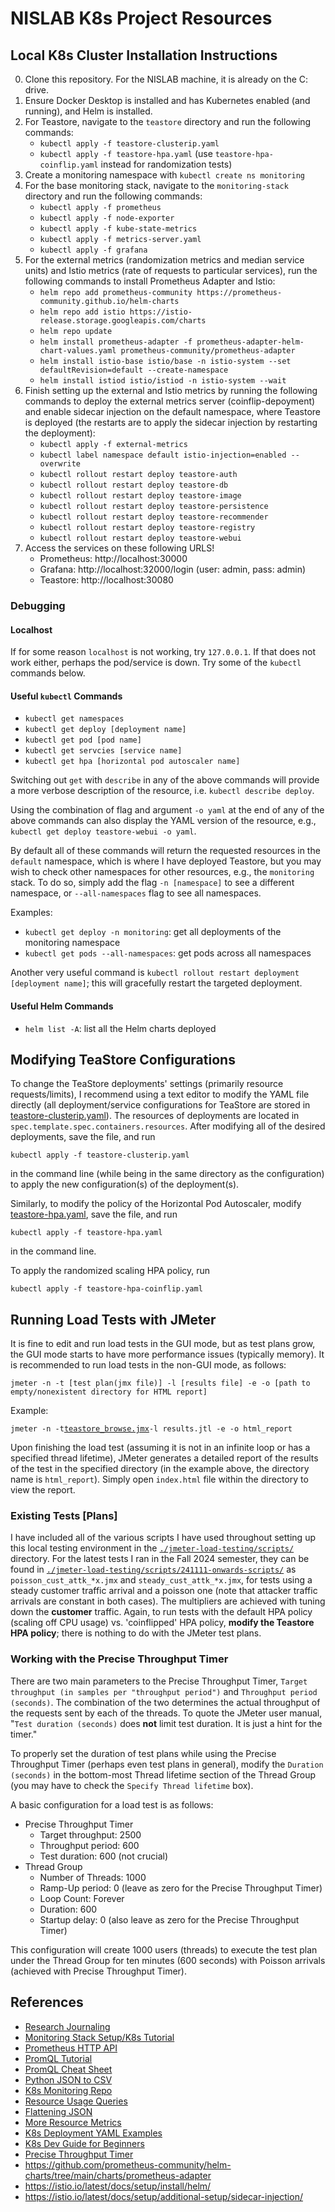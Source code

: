 # NISLAB K8s Project Resources

## Local K8s Cluster Installation Instructions

0. Clone this repository. For the NISLAB machine, it is already on the C: drive.
1. Ensure Docker Desktop is installed and has Kubernetes enabled (and running), and Helm is installed.
2. For Teastore, navigate to the `teastore` directory and run the following commands:
   - `kubectl apply -f teastore-clusterip.yaml`
   - `kubectl apply -f teastore-hpa.yaml` (use `teastore-hpa-coinflip.yaml` instead for randomization tests)
3. Create a monitoring namespace with `kubectl create ns monitoring`
4. For the base monitoring stack, navigate to the `monitoring-stack` directory and run the following commands:
   - `kubectl apply -f prometheus`
   - `kubectl apply -f node-exporter`
   - `kubectl apply -f kube-state-metrics`
   - `kubectl apply -f metrics-server.yaml`
   - `kubectl apply -f grafana`
5. For the external metrics (randomization metrics and median service units) and Istio metrics (rate of requests to particular services), run the following commands to install Prometheus Adapter and Istio:
   - `helm repo add prometheus-community https://prometheus-community.github.io/helm-charts`
   - `helm repo add istio https://istio-release.storage.googleapis.com/charts`
   - `helm repo update`
   - `helm install prometheus-adapter -f prometheus-adapter-helm-chart-values.yaml prometheus-community/prometheus-adapter`
   - `helm install istio-base istio/base -n istio-system --set defaultRevision=default --create-namespace`
   - `helm install istiod istio/istiod -n istio-system --wait`
6. Finish setting up the external and Istio metrics by running the following commands to deploy the external metrics server (coinflip-depoyment) and enable sidecar injection on the default namespace, where Teastore is deployed (the restarts are to apply the sidecar injection by restarting the deployment):
   - `kubectl apply -f external-metrics`
   - `kubectl label namespace default istio-injection=enabled --overwrite`
   - `kubectl rollout restart deploy teastore-auth`
   - `kubectl rollout restart deploy teastore-db`
   - `kubectl rollout restart deploy teastore-image`
   - `kubectl rollout restart deploy teastore-persistence`
   - `kubectl rollout restart deploy teastore-recommender`
   - `kubectl rollout restart deploy teastore-registry`
   - `kubectl rollout restart deploy teastore-webui`
7. Access the services on these following URLS!
   - Prometheus: http://localhost:30000
   - Grafana: http://localhost:32000/login (user: admin, pass: admin)
   - Teastore: http://localhost:30080

### Debugging

#### Localhost

If for some reason `localhost` is not working, try `127.0.0.1`. If that does not work either, perhaps the pod/service is down. Try some of the `kubectl` commands below.

#### Useful `kubectl` Commands

- `kubectl get namespaces`
- `kubectl get deploy [deployment name]`
- `kubectl get pod [pod name]`
- `kubectl get servcies [service name]`
- `kubectl get hpa [horizontal pod autoscaler name]`

Switching out `get` with `describe` in any of the above commands will provide a more verbose description of the resource, i.e. `kubectl describe deploy`.

Using the combination of flag and argument `-o yaml` at the end of any of the above commands can also display the YAML version of the resource, e.g., `kubectl get deploy teastore-webui -o yaml`.

By default all of these commands will return the requested resources in the `default` namespace, which is where I have deployed Teastore, but you may wish to check other namespaces for other resources, e.g., the `monitoring` stack. To do so, simply add the flag `-n [namespace]` to see a different namespace, or `--all-namespaces` flag to see all namespaces.

Examples:

- `kubectl get deploy -n monitoring`: get all deployments of the monitoring namespace
- `kubectl get pods --all-namespaces`: get pods across all namespaces

Another very useful command is `kubectl rollout restart deployment [deployment name]`; this will gracefully restart the targeted deployment.

#### Useful Helm Commands

- `helm list -A`: list all the Helm charts deployed

## Modifying TeaStore Configurations

To change the TeaStore deployments' settings (primarily resource requests/limits), I recommend using a text editor to modify the YAML file directly (all deployment/service configurations for TeaStore are stored in [teastore-clusterip.yaml](teastore/teastore-clusterip.yaml)). The resources of deployments are located in `spec.template.spec.containers.resources`. After modifying all of the desired deployments, save the file, and run

`kubectl apply -f teastore-clusterip.yaml`

in the command line (while being in the same directory as the configuration) to apply the new configuration(s) of the deployment(s).

Similarly, to modify the policy of the Horizontal Pod Autoscaler, modify [teastore-hpa.yaml](teastore/teastore-hpa.yaml), save the file, and run

`kubectl apply -f teastore-hpa.yaml`

in the command line.

To apply the randomized scaling HPA policy, run

`kubectl apply -f teastore-hpa-coinflip.yaml`

## Running Load Tests with JMeter

It is fine to edit and run load tests in the GUI mode, but as test plans grow, the GUI mode starts to have more performance issues (typically memory). It is recommended to run load tests in the non-GUI mode, as follows:

`jmeter -n -t [test plan(jmx file)] -l [results file] -e -o [path to empty/nonexistent directory for HTML report]`

Example:

`jmeter -n -t`[`teastore_browse.jmx`](teastore/teastore_browse.jmx)`-l results.jtl -e -o html_report`

Upon finishing the load test (assuming it is not in an infinite loop or has a specified thread lifetime), JMeter generates a detailed report of the results of the test in the specified directory (in the example above, the directory name is `html_report`). Simply open `index.html` file within the directory to view the report.

### Existing Tests [Plans]

I have included all of the various scripts I have used throughout setting up this local testing environment in the [`./jmeter-load-testing/scripts/`](./jmeter-load-testing/scripts/) directory. For the latest tests I ran in the Fall 2024 semester, they can be found in [`./jmeter-load-testing/scripts/241111-onwards-scripts/`](./jmeter-load-testing/scripts/241111-onwards-scripts/) as `poisson_cust_attk_*x.jmx` and `steady_cust_attk_*x.jmx`, for tests using a steady customer traffic arrival and a poisson one (note that attacker traffic arrivals are constant in both cases). The multipliers are achieved with tuning down the **customer** traffic. Again, to run tests with the default HPA policy (scaling off CPU usage) vs. 'coinflipped' HPA policy, **modify the Teastore HPA policy**; there is nothing to do with the JMeter test plans.

### Working with the Precise Throughput Timer

There are two main parameters to the Precise Throughput Timer, `Target throughput (in samples per "throughput period")` and `Throughput period (seconds)`. The combination of the two determines the actual throughput of the requests sent by each of the threads. To quote the JMeter user manual, "`Test duration (seconds)` does **not** limit test duration. It is just a hint for the timer."

To properly set the duration of test plans while using the Precise Throughput Timer (perhaps even test plans in general), modify the `Duration (seconds)` in the bottom-most Thread lifetime section of the Thread Group (you may have to check the `Specify Thread lifetime` box).

A basic configuration for a load test is as follows:

- Precise Throughput Timer
  - Target throughput: 2500
  - Throughput period: 600
  - Test duration: 600 (not crucial)
- Thread Group
  - Number of Threads: 1000
  - Ramp-Up period: 0 (leave as zero for the Precise Throughput Timer)
  - Loop Count: Forever
  - Duration: 600
  - Startup delay: 0 (also leave as zero for the Precise Throughput Timer)

This configuration will create 1000 users (threads) to execute the test plan under the Thread Group for ten minutes (600 seconds) with Poisson arrivals (achieved with Precise Throughput Timer).

## References

- [Research Journaling](https://docs.google.com/document/d/1r_4zI_Y6mYxTVYM8sbyfFSwYLj-fthx8k7tVWXRuUEE/edit?usp=sharing)
- [Monitoring Stack Setup/K8s Tutorial](https://devopscube.com/kubernetes-tutorials-beginners/)
- [Prometheus HTTP API](https://prometheus.io/docs/prometheus/latest/querying/api/)
- [PromQL Tutorial](https://valyala.medium.com/promql-tutorial-for-beginners-9ab455142085)
- [PromQL Cheat Sheet](https://promlabs.com/promql-cheat-sheet/)
- [Python JSON to CSV](https://blog.enterprisedna.co/python-convert-json-to-csv/)
- [K8s Monitoring Repo](https://github.com/camilb/prometheus-kubernetes)
- [Resource Usage Queries](https://stackoverflow.com/questions/40327062/how-to-calculate-containers-cpu-usage-in-kubernetes-with-prometheus-as-monitori)
- [Flattening JSON](https://towardsdatascience.com/flattening-json-objects-in-python-f5343c794b10)
- [More Resource Metrics](https://medium.com/cloud-native-daily/monitoring-kubernetes-pods-resource-usage-with-prometheus-and-grafana-c17848febadc)
- [K8s Deployment YAML Examples](https://codefresh.io/learn/kubernetes-deployment/kubernetes-deployment-yaml/)
- [K8s Dev Guide for Beginners](https://www.youtube.com/playlist?list=PLHq1uqvAteVvUEdqaBeMK2awVThNujwMd)
- [Precise Throughput Timer](https://jmeter.apache.org/usermanual/component_reference.html#Precise_Throughput_Timer)
- https://github.com/prometheus-community/helm-charts/tree/main/charts/prometheus-adapter
- https://istio.io/latest/docs/setup/install/helm/
- https://istio.io/latest/docs/setup/additional-setup/sidecar-injection/
